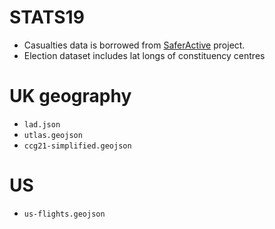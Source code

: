 # STATS19

* Casualties data is borrowed from [SaferActive](https://github.com/saferactive) project.
* Election dataset includes lat longs of constituency centres

# UK geography

* `lad.json`
* `utlas.geojson`
* `ccg21-simplified.geojson`

# US

* `us-flights.geojson`
